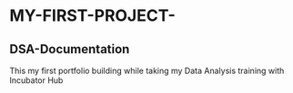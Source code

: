# MY-FIRST-PROJECT-
## DSA-Documentation
This my first portfolio building while taking my Data Analysis training with Incubator Hub
